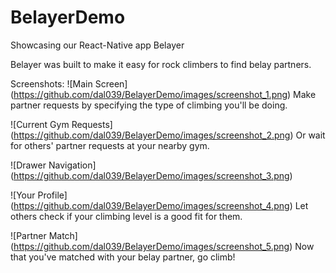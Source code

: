 # BelayerDemo
Showcasing our React-Native app Belayer

Belayer was built to make it easy for rock climbers to find
belay partners.

Screenshots:
![Main Screen]
(https://github.com/dal039/BelayerDemo/images/screenshot_1.png)
Make partner requests by specifying the type of climbing you'll be doing.

![Current Gym Requests]
(https://github.com/dal039/BelayerDemo/images/screenshot_2.png)
Or wait for others' partner requests at your nearby gym.

![Drawer Navigation]
(https://github.com/dal039/BelayerDemo/images/screenshot_3.png)

![Your Profile]
(https://github.com/dal039/BelayerDemo/images/screenshot_4.png)
Let others check if your climbing level is a good fit for them.

![Partner Match]
(https://github.com/dal039/BelayerDemo/images/screenshot_5.png)
Now that you've matched with your belay partner, go climb!
